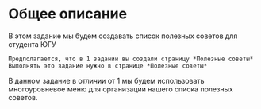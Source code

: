 # Общее описание

В этом задание мы будем создавать список полезных советов для студента ЮГУ
    
    Предполагается, что в 1 задании вы создали страницу *Полезные советы*
    Выполнять это задание нужно в странице *Полезные советы*

В данном задание в отличии от 1 мы будем использовать многоуровневое меню для организации нашего списка полезных советов.